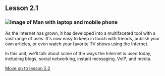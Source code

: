 ## Lesson 2.1

### ![Image of Man with laptop and mobile phone](https://lh5.googleusercontent.com/G0wEyv9R6lrsNHy_iOdkDLa6NjZPBJuYMQ9zQChwWeV7XwA3cMmje0r6ocERkHIG4ZHIK32Cd8I8n3hze7KRTvhYa_8a7fFwqRJJRGiUnRJnYylzHIwgBa89u7uuGhZqSy4XSDY)

As the Internet has grown, it has developed into a multifaceted tool
with a vast range of uses. It's now easy to keep in touch with friends,
publish your own articles, or even watch your favorite TV shows using
the Internet.

In this unit, we'll talk about some of the ways the Internet is used
today, including blogs, social networking, instant messaging, VoIP, and
media.

[Move on to lesson 2.2](https://moodle.alassist.us/mod/url/view.php?id=2627)
